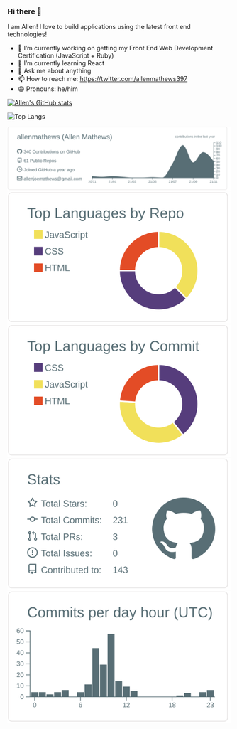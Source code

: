 ### Hi there 👋

I am Allen! I love to build applications using the latest front end technologies!

- 🔭 I’m currently working on getting my Front End Web Development Certification (JavaScript + Ruby)
- 🌱 I’m currently learning React
- 💬 Ask me about anything
- 📫 How to reach me: https://twitter.com/allenmathews397
- 😄 Pronouns: he/him

[![Allen's GitHub stats](https://github-readme-stats.vercel.app/api?username=allenmathews)](https://github.com/allenmathews/github-readme-stats)

![Top Langs](https://github-readme-stats.vercel.app/api/top-langs/?username=allenmathews&theme=tokyonight)


[![](https://raw.githubusercontent.com/allenmathews/allenmathews/main/profile-summary-card-output/default/0-profile-details.svg)](https://github.com/vn7n24fzkq/github-profile-summary-cards)
[![](https://raw.githubusercontent.com/allenmathews/allenmathews/main/profile-summary-card-output/default/1-repos-per-language.svg)](https://github.com/vn7n24fzkq/github-profile-summary-cards) [![](https://raw.githubusercontent.com/allenmathews/allenmathews/main/profile-summary-card-output/default/2-most-commit-language.svg)](https://github.com/vn7n24fzkq/github-profile-summary-cards)
[![](https://raw.githubusercontent.com/allenmathews/allenmathews/main/profile-summary-card-output/default/3-stats.svg)](https://github.com/vn7n24fzkq/github-profile-summary-cards) [![](https://raw.githubusercontent.com/allenmathews/allenmathews/main/profile-summary-card-output/default/4-productive-time.svg)](https://github.com/vn7n24fzkq/github-profile-summary-cards)



